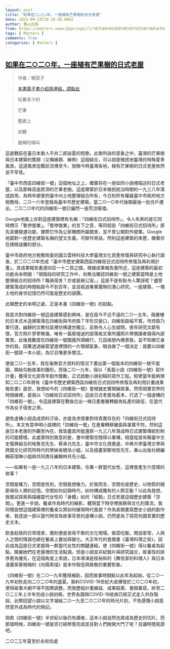 ```yaml
---
layout: post
title: "如果在二○二○年，一座植有芒果樹的日式老屋"
date: 2023-09-13T10:18:30.000Z
author: 春山出版
from: https://matters.news/@springhill/%E5%A6%82%E6%9E%9C%E5%9C%A8%E4%BA%8C-%E4%BA%8C-%E5%B9%B4-%E4%B8%80%E5%BA%A7%E6%A4%8D%E6%9C%89%E8%8A%92%E6%9E%9C%E6%A8%B9%E7%9A%84%E6%97%A5%E5%BC%8F%E8%80%81%E5%B1%8B-bafybeihip36xfjpmufjxu7en7bg3fedb4a36d3or4t7xlfztxkavdb6ehu
tags: [ Matters ]
comments: True
categories: [ Matters ]
---
```

<!--1694600310000-->
[如果在二○二○年，一座植有芒果樹的日式老屋](https://matters.news/@springhill/%E5%A6%82%E6%9E%9C%E5%9C%A8%E4%BA%8C-%E4%BA%8C-%E5%B9%B4-%E4%B8%80%E5%BA%A7%E6%A4%8D%E6%9C%89%E8%8A%92%E6%9E%9C%E6%A8%B9%E7%9A%84%E6%97%A5%E5%BC%8F%E8%80%81%E5%B1%8B-bafybeihip36xfjpmufjxu7en7bg3fedb4a36d3or4t7xlfztxkavdb6ehu)
------

<div>
<blockquote><p>作者／楊双子</p></blockquote><blockquote><p><a target="_blank" rel="noopener noreferrer nofollow" href="https://readmoo.com/book/210288602000101">本書電子書介紹與連結，請點此</a></p></blockquote><p></p><blockquote><p>吃著多汁的</p><p>芒果</p><p>簷廊上</p><p>初聽</p><p>晨蟬的鳴叫</p></blockquote><p>這是戰前在臺日本歌人平井二郎詠夏的短歌。此歌所詠的意象之中，臺灣的芒果樹與日本建築的簷廊（又稱緣廊、緣側）這個組合，可以說是殖民地臺灣的特殊夏季風景。這道風景從戰前流傳至今，放眼今時臺灣各地，植有芒果樹的日式老屋依然並不罕見。</p><p>「臺中市西區四維街一號」這個地址之上，確實存在一座如同小說裡描述的日式老屋，以及那株高逾房頂的芒果老樹。這座建築於日本殖民統治時期的一九三八年落成啟用，為時年總督府臺中州土地整理組合所有，今日則所有權屬臺中市政府地方稅務局，二○一六年登錄為臺中市歷史建築。當二○一○年代後期最後一批住戶遷出，二○二○年代的四維街一號已儼然一座荒涼廢墟。</p><p>Google地圖上亦對這座建築標有名稱：「四維街日式招待所」，令人失笑的是它同時標示「暫停營業」。「暫停營業」的言下之意，等同假設「四維街日式招待所」原先具備營運功能，實際它作為公家機關所屬館舍，並不曾公開對外營業。Google地圖對一座歷史建築名稱的望文生義，可聊作笑話，然則這座建築的來歷，確實存在撲朔迷離的部分。</p><p>臺中市政府地方稅務局委託國立雲林科技大學臺灣文化資產修復與研究中心執行調查，於二○二○年完成「臺中市歷史建築西區四維街日式招待所修復及再利用計畫」，其成果報告書達四百一十二頁之譜。根據成果報告書所述，這座建築的最初功能尚未明朗：「現階段的研究工作中，尚無法確認四維街一號之建築當時是土地整理組合的招待所？職員宿舍？亦或是辦公室。」這是不是有點令人驚訝呢？儘管建築落成的時間點距今不到百年，並且經過專業團隊的潛心研究，一座建築、一塊土地的身世記憶仍然可能是歷史的謎團。</p><p>此類歷史的未明之處，正是本書《四維街一號》的起點。</p><p>我首次對四維街一號這座建築感到興味，是在距今不近不遠的二○一五年。兩層樓的日本式木造建築落在四維街與市府路Ｔ字形交接口，四維街路幅不寬，市府路乃單行道，幽靜的文教社區裡彷彿遺世獨立，反倒令人心生疑問。彼年研究文獻有限，官方照片寥寥無幾，唯有一篇廢墟迷的部落格文章所攝照片帶領讀者窺得內部實景。此後我數度在四維街一號圍牆外頭繞行，兀自揣想內裡景致。並不知曉它身世的我，因著透過破窗望進裡頭的一片頹傾氣象，暗自做了一個決定：我要以四維街一號寫一本小說，為它召喚更多關注。</p><p>便是二○一五年，我在毫無官方資料的情況下畫出第一個版本的四維街一號平面圖，開始勾勒故事的雛形。而後二○一九年，我以「長篇小說《四維街一號》寫作計畫」獲得文化部青年創作獎勵，正式啟動小說初稿的寫作工程。假使當年能夠預知二○二○年將有《臺中市歷史建築西區四維街日式招待所修復及再利用計畫成果報告書》面世，我想如今的《四維街一號》會根據史實開展故事，然而現實世界的時間線裡，是我以「四維街日式招待所」這座日式老屋為藍本，打造了一個虛構的「四維街一號」，令這座建築在戰後岔出一條日產層層轉變為私產的路徑，在當代作為女子宿舍之用。</p><p>避免虛構小說造成資料汙染，亦是為求慎重對待真實存在的「四維街日式招待所」，本文有意申明小說裡的「四維街一號」在產權轉移層面與事實不符。然則這座日本老屋的外觀至內在，我皆盡其所能還原一九三八年落成時日式建築傳統形制的可能模樣。此處需特別致意的是，書中建築空間得以重構，相當程度有賴臺中文史復興組合的格魯克先生、蔡承允先生，臺中市文化資產處，中興大學臺灣文學與跨國文化研究所時代的學妹吳曉恬小姐，以及插畫家鄭培哲先生，春山出版社總編輯莊瑞琳小姐與共同責任編輯林月先小姐。</p><p>——如果有一座一九三八年的日本建築，住著一群當代女性，這裡會產生什麼樣的故事？</p><p>空間是權力，空間是性別，空間是想像力。於我而言，空間也是歷史，以物質的細節保存人類的記憶。空間如何記錄時代，如何構成獨有的人際互動？以此為發想，我嘗試探索與描繪當代女性的「身體」如何「經驗」日式老屋這個歷史建築「空間」。更進一步說，餐桌作為時代的縮影，體現當下時空裡族群與文化的匯流，我同樣設想這個建築裡的餐桌又將如何展現時代風貌？作為長期書寫歷史小說的創作者，我透過一部以當代時空為故事背景的虛構小說，仍然是為了探究何謂真實的歷史文本。</p><p>飲食起居的日常情景，實則便是習焉不察的文化現場。做菜吃飯，閒話家常，人與人之間的情誼也總在餐桌上疊加與變化。大正年代的食譜書《臺灣料理之栞》，因此成為這座日式老屋與一群當代女性的關鍵連結，使《四維街一號》得以餐桌為起點，開展她們在老屋裡的生活點滴。但是小說並非紀錄片與研究論文，故事性的排序更為優先，在這個角度上來說，日本導演是枝裕和的《舞伎家的料理人》與日本漫畫家蒼樹梅的《向陽素描》是本作取徑與致敬的重要對象。</p><p>《四維街一號》在二○一九年獲得補助，因而故事時間點以此年為起始，從二○一九年初秋走向二○二○年的盛夏。孰料COVID-19世紀大疫爆發於二○二○年初，使得故事大綱不得不因應調整。而我歷經計畫展延、成果結案、書稿重寫，終至二○二三年上半年完成小說初稿，世界各國與COVID-19疫病已經正式走入共存階段，此際回望小說以文字凝結二○一九至二○二○年的時光片刻，不免感慨小說竟然意外成為時代的側記。</p><p>倘若《四維街一號》半世紀以後仍有讀者，這本小說自然也將成為歷史的切片。而那個時候，四維街一號是否已經修復完成並且對人們敞開大門了呢？且讓時間見證吧。</p><p>二○二三年夏至於永和住處</p><p><br class="smart"></p>
</div>
